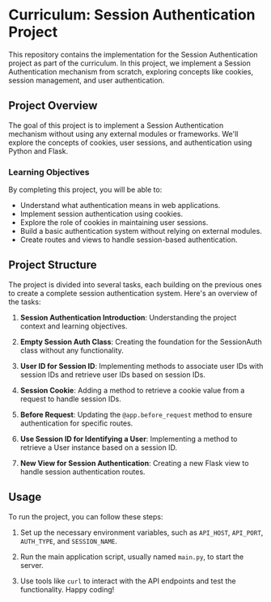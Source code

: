 # Curriculum: Session Authentication Project

This repository contains the implementation for the Session Authentication project as part of the curriculum. In this project, we implement a Session Authentication mechanism from scratch, exploring concepts like cookies, session management, and user authentication.

## Project Overview

The goal of this project is to implement a Session Authentication mechanism without using any external modules or frameworks. We'll explore the concepts of cookies, user sessions, and authentication using Python and Flask.

### Learning Objectives

By completing this project, you will be able to:

- Understand what authentication means in web applications.
- Implement session authentication using cookies.
- Explore the role of cookies in maintaining user sessions.
- Build a basic authentication system without relying on external modules.
- Create routes and views to handle session-based authentication.

## Project Structure

The project is divided into several tasks, each building on the previous ones to create a complete session authentication system. Here's an overview of the tasks:

1. **Session Authentication Introduction**: Understanding the project context and learning objectives.

2. **Empty Session Auth Class**: Creating the foundation for the SessionAuth class without any functionality.

3. **User ID for Session ID**: Implementing methods to associate user IDs with session IDs and retrieve user IDs based on session IDs.

4. **Session Cookie**: Adding a method to retrieve a cookie value from a request to handle session IDs.

5. **Before Request**: Updating the `@app.before_request` method to ensure authentication for specific routes.

6. **Use Session ID for Identifying a User**: Implementing a method to retrieve a User instance based on a session ID.

7. **New View for Session Authentication**: Creating a new Flask view to handle session authentication routes.

## Usage

To run the project, you can follow these steps:

1. Set up the necessary environment variables, such as `API_HOST`, `API_PORT`, `AUTH_TYPE`, and `SESSION_NAME`.

2. Run the main application script, usually named `main.py`, to start the server.

3. Use tools like `curl` to interact with the API endpoints and test the functionality.
Happy coding!

